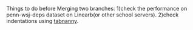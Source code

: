 Things to do before Merging two branches:
1)check the performance on penn-wsj-deps dataset on Linearb(or other school servers).
2)check indentations using <a href="https://pymotw.com/2/tabnanny">tabnanny</a>.
